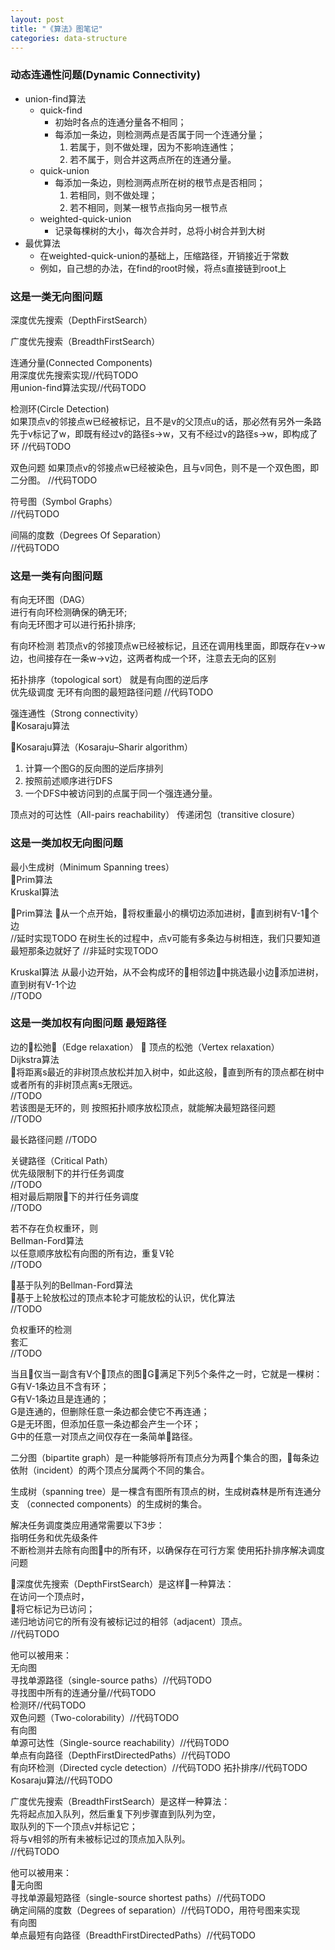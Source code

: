 ```yaml
---
layout: post
title: "《算法》图笔记"
categories: data-structure
---
```

### 动态连通性问题(Dynamic Connectivity)
* union-find算法
    * quick-find
        * 初始时各点的连通分量各不相同；
        * 每添加一条边，则检测两点是否属于同一个连通分量；
            1. 若属于，则不做处理，因为不影响连通性；
            2. 若不属于，则合并这两点所在的连通分量。
    * quick-union
        * 每添加一条边，则检测两点所在树的根节点是否相同；
            1. 若相同，则不做处理；
            2. 若不相同，则某一根节点指向另一根节点
    * weighted-quick-union
        * 记录每棵树的大小，每次合并时，总将小树合并到大树
* 最优算法
    * 在weighted-quick-union的基础上，压缩路径，开销接近于常数
    * 例如，自己想的办法，在find的root时候，将点s直接链到root上
  
### 这是一类无向图问题  
深度优先搜索（DepthFirstSearch）  

广度优先搜索（BreadthFirstSearch）
    
连通分量(Connected Components)  
    用深度优先搜索实现//代码TODO  
    用union-find算法实现//代码TODO  

检测环(Circle Detection)  
    如果顶点v的邻接点w已经被标记，且不是v的父顶点u的话，那必然有另外一条路先于v标记了w，即既有经过v的路径s->w，又有不经过v的路径s->w，即构成了环 
    //代码TODO  

双色问题
    如果顶点v的邻接点w已经被染色，且与v同色，则不是一个双色图，即二分图。
    //代码TODO

符号图（Symbol Graphs）  
    //代码TODO  

间隔的度数（Degrees Of Separation）  
    //代码TODO  

### 这是一类有向图问题  
有向无环图（DAG）  
    进行有向环检测确保的确无环;  
    有向无环图才可以进行拓扑排序;  

有向环检测
    若顶点v的邻接顶点w已经被标记，且还在调用栈里面，即既存在v->w边，也间接存在一条w->v边，这两者构成一个环，注意去无向的区别  
      
拓扑排序（topological sort）
    就是有向图的逆后序  
        优先级调度
        无环有向图的最短路径问题
        //代码TODO  

强连通性（Strong connectivity）  
    Kosaraju算法  

Kosaraju算法（Kosaraju–Sharir algorithm）  
1. 计算一个图G的反向图的逆后序排列
2. 按照前述顺序进行DFS
3. 一个DFS中被访问到的点属于同一个强连通分量。

顶点对的可达性（All-pairs reachability）
    传递闭包（transitive closure）

### 这是一类加权无向图问题
最小生成树（Minimum Spanning trees）  
    Prim算法  
    Kruskal算法

Prim算法
    从一个点开始，将权重最小的横切边添加进树，直到树有V-1个边  
    //延时实现TODO
    在树生长的过程中，点v可能有多条边与树相连，我们只要知道最短那条边就好了
    //非延时实现TODO

Kruskal算法
    从最小边开始，从不会构成环的相邻边中挑选最小边添加进树，直到树有V-1个边  
    //TODO

### 这是一类加权有向图问题 最短路径

边的松弛（Edge relaxation）  
顶点的松弛（Vertex relaxation）  
Dijkstra算法  
    将距离s最近的非树顶点放松并加入树中，如此这般，直到所有的顶点都在树中或者所有的非树顶点离s无限远。  
    //TODO  
若该图是无环的，则
    按照拓扑顺序放松顶点，就能解决最短路径问题  
    //TODO  

最长路径问题
    //TODO

关键路径（Critical Path）  
    优先级限制下的并行任务调度  
    //TODO  
    相对最后期限下的并行任务调度  
    //TODO  

若不存在负权重环，则  
Bellman-Ford算法  
    以任意顺序放松有向图的所有边，重复V轮  
    //TODO  

基于队列的Bellman-Ford算法  
    基于上轮放松过的顶点本轮才可能放松的认识，优化算法  
    //TODO
    
负权重环的检测  
    套汇  
    //TODO  

当且仅当一副含有V个顶点的图G满足下列5个条件之一时，它就是一棵树：  
    G有V-1条边且不含有环；  
    G有V-1条边且是连通的；  
    G是连通的，但删除任意一条边都会使它不再连通；  
    G是无环图，但添加任意一条边都会产生一个环；  
    G中的任意一对顶点之间仅存在一条简单路径。  
  
二分图（bipartite graph）是一种能够将所有顶点分为两个集合的图，每条边依附（incident）的两个顶点分属两个不同的集合。  

生成树（spanning tree）是一棵含有图所有顶点的树，生成树森林是所有连通分支  （connected components）的生成树的集合。  

解决任务调度类应用通常需要以下3步：  
    指明任务和优先级条件  
    不断检测并去除有向图中的所有环，以确保存在可行方案
    使用拓扑排序解决调度问题
  
深度优先搜索（DepthFirstSearch）是这样一种算法：  
    在访问一个顶点时，  
        将它标记为已访问；  
        递归地访问它的所有没有被标记过的相邻（adjacent）顶点。  
        //代码TODO  

他可以被用来：  
    无向图  
        寻找单源路径（single-source paths）//代码TODO   
        寻找图中所有的连通分量//代码TODO  
        检测环//代码TODO  
        双色问题（Two-colorability）//代码TODO  
    有向图  
        单源可达性（Single-source reachability）//代码TODO  
        单点有向路径（DepthFirstDirectedPaths）//代码TODO     
        有向环检测（Directed cycle detection）//代码TODO
        拓扑排序//代码TODO
        Kosaraju算法//代码TODO

广度优先搜索（BreadthFirstSearch）是这样一种算法：  
    先将起点加入队列，然后重复下列步骤直到队列为空，  
        取队列的下一个顶点v并标记它；  
        将与v相邻的所有未被标记过的顶点加入队列。  
        //代码TODO
    
他可以被用来：  
    无向图  
        寻找单源最短路径（single-source shortest paths）//代码TODO  
        确定间隔的度数（Degrees of separation）//代码TODO，用符号图来实现  
    有向图  
        单点最短有向路径（BreadthFirstDirectedPaths）//代码TODO  











  
